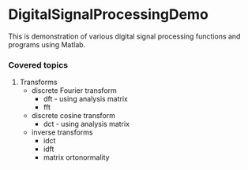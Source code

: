 # DigitalSignalProcessingDemo
This is demonstration of various digital signal processing functions and programs using Matlab.

### Covered topics
1. Transforms
   - discrete Fourier transform
      - dft - using analysis matrix
      - fft
   - discrete cosine transform
      - dct - using analysis matrix
   - inverse transforms
      - idct
      - idft
      - matrix ortonormality
